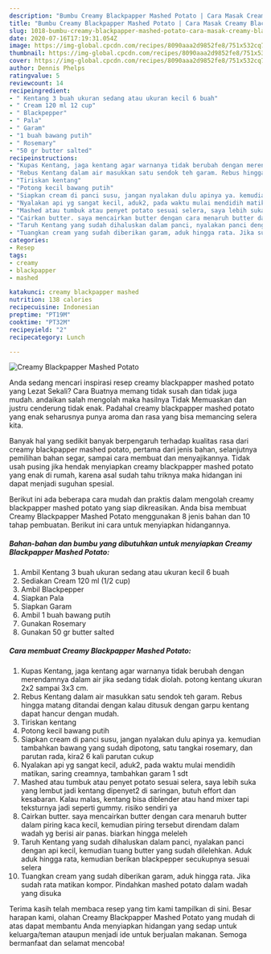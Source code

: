 ```yaml
---
description: "Bumbu Creamy Blackpapper Mashed Potato | Cara Masak Creamy Blackpapper Mashed Potato Yang Bikin Ngiler"
title: "Bumbu Creamy Blackpapper Mashed Potato | Cara Masak Creamy Blackpapper Mashed Potato Yang Bikin Ngiler"
slug: 1018-bumbu-creamy-blackpapper-mashed-potato-cara-masak-creamy-blackpapper-mashed-potato-yang-bikin-ngiler
date: 2020-07-16T17:19:31.054Z
image: https://img-global.cpcdn.com/recipes/8090aaa2d9852fe8/751x532cq70/creamy-blackpapper-mashed-potato-foto-resep-utama.jpg
thumbnail: https://img-global.cpcdn.com/recipes/8090aaa2d9852fe8/751x532cq70/creamy-blackpapper-mashed-potato-foto-resep-utama.jpg
cover: https://img-global.cpcdn.com/recipes/8090aaa2d9852fe8/751x532cq70/creamy-blackpapper-mashed-potato-foto-resep-utama.jpg
author: Dennis Phelps
ratingvalue: 5
reviewcount: 14
recipeingredient:
- " Kentang 3 buah ukuran sedang atau ukuran kecil 6 buah"
- " Cream 120 ml 12 cup"
- " Blackpepper"
- " Pala"
- " Garam"
- "1 buah bawang putih"
- " Rosemary"
- "50 gr butter salted"
recipeinstructions:
- "Kupas Kentang, jaga kentang agar warnanya tidak berubah dengan merendamnya dalam air jika sedang tidak diolah. potong kentang ukuran 2x2 sampai 3x3 cm."
- "Rebus Kentang dalam air masukkan satu sendok teh garam. Rebus hingga matang ditandai dengan kalau ditusuk dengan garpu kentang dapat hancur dengan mudah."
- "Tiriskan kentang"
- "Potong kecil bawang putih"
- "Siapkan cream di panci susu, jangan nyalakan dulu apinya ya. kemudian tambahkan bawang yang sudah dipotong, satu tangkai rosemary, dan parutan rada, kira2 6 kali parutan cukup"
- "Nyalakan api yg sangat kecil, aduk2, pada waktu mulai mendidih matikan, saring creamnya, tambahkan garam 1 sdt"
- "Mashed atau tumbuk atau penyet potato sesuai selera, saya lebih suka yang lembut jadi kentang dipenyet2 di saringan, butuh effort dan kesabaran. Kalau malas, kentang bisa diblender atau hand mixer tapi teksturnya jadi seperti gummy. risiko sendiri ya"
- "Cairkan butter. saya mencairkan butter dengan cara menaruh butter dalam piring kaca kecil, kemudian piring tersebut direndam dalam wadah yg berisi air panas. biarkan hingga meleleh"
- "Taruh Kentang yang sudah dihaluskan dalam panci, nyalakan panci dengan api kecil, kemudian tuang butter yang sudah dilelehkan. Aduk aduk hingga rata, kemudian berikan blackpepper secukupnya sesuai selera"
- "Tuangkan cream yang sudah diberikan garam, aduk hingga rata. Jika sudah rata matikan kompor. Pindahkan mashed potato dalam wadah yang disuka"
categories:
- Resep
tags:
- creamy
- blackpapper
- mashed

katakunci: creamy blackpapper mashed 
nutrition: 138 calories
recipecuisine: Indonesian
preptime: "PT19M"
cooktime: "PT32M"
recipeyield: "2"
recipecategory: Lunch

---
```



![Creamy Blackpapper Mashed Potato](https://img-global.cpcdn.com/recipes/8090aaa2d9852fe8/751x532cq70/creamy-blackpapper-mashed-potato-foto-resep-utama.jpg)

Anda sedang mencari inspirasi resep creamy blackpapper mashed potato yang Lezat Sekali? Cara Buatnya memang tidak susah dan tidak juga mudah. andaikan salah mengolah maka hasilnya Tidak Memuaskan dan justru cenderung tidak enak. Padahal creamy blackpapper mashed potato yang enak seharusnya punya aroma dan rasa yang bisa memancing selera kita.

Banyak hal yang sedikit banyak berpengaruh terhadap kualitas rasa dari creamy blackpapper mashed potato, pertama dari jenis bahan, selanjutnya pemilihan bahan segar, sampai cara membuat dan menyajikannya. Tidak usah pusing jika hendak menyiapkan creamy blackpapper mashed potato yang enak di rumah, karena asal sudah tahu triknya maka hidangan ini dapat menjadi suguhan spesial.




Berikut ini ada beberapa cara mudah dan praktis dalam mengolah creamy blackpapper mashed potato yang siap dikreasikan. Anda bisa membuat Creamy Blackpapper Mashed Potato menggunakan 8 jenis bahan dan 10 tahap pembuatan. Berikut ini cara untuk menyiapkan hidangannya.

<!--inarticleads1-->

##### Bahan-bahan dan bumbu yang dibutuhkan untuk menyiapkan Creamy Blackpapper Mashed Potato:

1. Ambil  Kentang 3 buah ukuran sedang atau ukuran kecil 6 buah
1. Sediakan  Cream 120 ml (1/2 cup)
1. Ambil  Blackpepper
1. Siapkan  Pala
1. Siapkan  Garam
1. Ambil 1 buah bawang putih
1. Gunakan  Rosemary
1. Gunakan 50 gr butter salted




<!--inarticleads2-->

##### Cara membuat Creamy Blackpapper Mashed Potato:

1. Kupas Kentang, jaga kentang agar warnanya tidak berubah dengan merendamnya dalam air jika sedang tidak diolah. potong kentang ukuran 2x2 sampai 3x3 cm.
1. Rebus Kentang dalam air masukkan satu sendok teh garam. Rebus hingga matang ditandai dengan kalau ditusuk dengan garpu kentang dapat hancur dengan mudah.
1. Tiriskan kentang
1. Potong kecil bawang putih
1. Siapkan cream di panci susu, jangan nyalakan dulu apinya ya. kemudian tambahkan bawang yang sudah dipotong, satu tangkai rosemary, dan parutan rada, kira2 6 kali parutan cukup
1. Nyalakan api yg sangat kecil, aduk2, pada waktu mulai mendidih matikan, saring creamnya, tambahkan garam 1 sdt
1. Mashed atau tumbuk atau penyet potato sesuai selera, saya lebih suka yang lembut jadi kentang dipenyet2 di saringan, butuh effort dan kesabaran. Kalau malas, kentang bisa diblender atau hand mixer tapi teksturnya jadi seperti gummy. risiko sendiri ya
1. Cairkan butter. saya mencairkan butter dengan cara menaruh butter dalam piring kaca kecil, kemudian piring tersebut direndam dalam wadah yg berisi air panas. biarkan hingga meleleh
1. Taruh Kentang yang sudah dihaluskan dalam panci, nyalakan panci dengan api kecil, kemudian tuang butter yang sudah dilelehkan. Aduk aduk hingga rata, kemudian berikan blackpepper secukupnya sesuai selera
1. Tuangkan cream yang sudah diberikan garam, aduk hingga rata. Jika sudah rata matikan kompor. Pindahkan mashed potato dalam wadah yang disuka




Terima kasih telah membaca resep yang tim kami tampilkan di sini. Besar harapan kami, olahan Creamy Blackpapper Mashed Potato yang mudah di atas dapat membantu Anda menyiapkan hidangan yang sedap untuk keluarga/teman ataupun menjadi ide untuk berjualan makanan. Semoga bermanfaat dan selamat mencoba!
